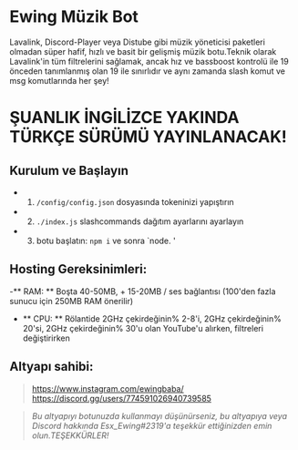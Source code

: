 # Ewing Müzik Bot
Lavalink, Discord-Player veya Distube gibi müzik yöneticisi paketleri olmadan süper hafif, hızlı ve basit bir gelişmiş müzik botu.Teknik olarak Lavalink'in tüm filtrelerini sağlamak, ancak hız ve bassboost kontrolü ile 19 önceden tanımlanmış olan 19 ile sınırlıdır ve aynı zamanda slash komut ve msg komutlarında her şey!

# ŞUANLIK İNGİLİZCE YAKINDA TÜRKÇE SÜRÜMÜ YAYINLANACAK!

## Kurulum ve Başlayın

- 1. `/config/config.json` dosyasında tokeninizi yapıştırın
- 2. `./index.js` slashcommands dağıtım ayarlarını ayarlayın
- 3. botu başlatın: `npm i` ve sonra `node. '

## Hosting Gereksinimleri:

-** RAM: ** Boşta 40-50MB, + 15-20MB / ses bağlantısı (100'den fazla sunucu için 250MB RAM önerilir)
- ** CPU: ** Rölantide 2GHz çekirdeğinin% 2-8'i, 2GHz çekirdeğinin% 20'si, 2GHz çekirdeğinin% 30'u olan YouTube'u alırken, filtreleri değiştirirken

## Altyapı sahibi:

> https://www.instagram.com/ewingbaba/
> https://discord.gg/users/774591026940739585

> *Bu altyapıyı botunuzda kullanmayı düşünürseniz, bu altyapıya veya Discord hakkında Esx_Ewing#2319'a teşekkür ettiğinizden emin olun.TEŞEKKÜRLER!*
